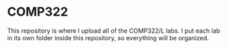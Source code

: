 # COMP322
This repository is where I upload all of the COMP322/L labs. I put each lab in its own folder inside this repository, so everything will be organized.
